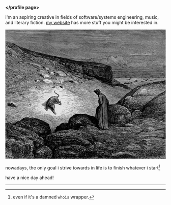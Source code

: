 **</profile page>**

i'm an aspiring creative in fields of software/systems engineering, music, and literary fiction. [my website](wtfta.run) has more stuff you might be interested in.

![image](zur_dante.jpg)

nowadays, the only goal i strive towards in life is to finish whatever i start[^1]

have a nice day ahead!

- - -

[^1]: even if it's a damned `whois` wrapper.
